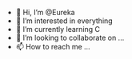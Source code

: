 - 👋 Hi, I’m @Eureka
- 👀 I’m interested in everything
- 🌱 I’m currently learning C
- 💞️ I’m looking to collaborate on ...
- 📫 How to reach me ...

<!---
aaaaa-pi/aaaaa-pi is a ✨ special ✨ repository because its `README.md` (this file) appears on your GitHub profile.
You can click the Preview link to take a look at your changes.
--->
